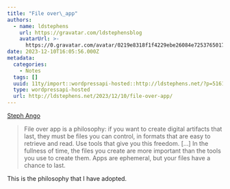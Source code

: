 ```yaml
---
title: "File over\_app"
authors:
  - name: ldstephens
    url: https://gravatar.com/ldstephensblog
    avatarUrl: >-
      https://0.gravatar.com/avatar/0219e8318f1f4229ebe26084e7253765017f43ca0c631be37dc6d0b8ad6e40a4?s=96&d=identicon&r=G
date: 2023-12-10T16:05:56.000Z
metadata:
  categories:
    - Notes
  tags: []
  uuid: 11ty/import::wordpressapi-hosted::http://ldstephens.net/?p=5161
  type: wordpressapi-hosted
  url: http://ldstephens.net/2023/12/10/file-over-app/
---
```

[Steph Ango](https://stephango.com/file-over-app)

> File over app is a philosophy: if you want to create digital artifacts that last, they must be files you can control, in formats that are easy to retrieve and read. Use tools that give you this freedom. \[…\] In the fullness of time, the files you create are more important than the tools you use to create them. Apps are ephemeral, but your files have a chance to last.

This is the philosophy that I have adopted.